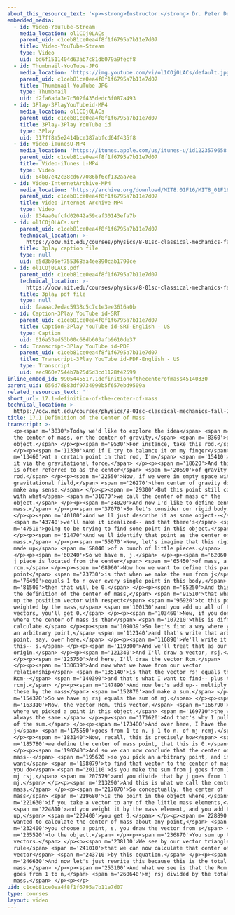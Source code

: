 ```yaml
---
about_this_resource_text: '<p><strong>Instructor:</strong> Dr. Peter Dourmashkin</p>'
embedded_media:
  - id: Video-YouTube-Stream
    media_location: ol1COj0LACs
    parent_uid: c1ceb81ce0ea4f8f1f6795a7b11e7d07
    title: Video-YouTube-Stream
    type: Video
    uid: bd6f1511404d63ab7c81db079a9fecf8
  - id: Thumbnail-YouTube-JPG
    media_location: 'https://img.youtube.com/vi/ol1COj0LACs/default.jpg'
    parent_uid: c1ceb81ce0ea4f8f1f6795a7b11e7d07
    title: Thumbnail-YouTube-JPG
    type: Thumbnail
    uid: d2fa6ada3e7c502f435dedc3f087a493
  - id: 3Play-3PlayYouTubeid-MP4
    media_location: ol1COj0LACs
    parent_uid: c1ceb81ce0ea4f8f1f6795a7b11e7d07
    title: 3Play-3Play YouTube id
    type: 3Play
    uid: 317ff8a5e2414bce387abfcd64f435f8
  - id: Video-iTunesU-MP4
    media_location: 'https://itunes.apple.com/us/itunes-u/id1223579658'
    parent_uid: c1ceb81ce0ea4f8f1f6795a7b11e7d07
    title: Video-iTunes U-MP4
    type: Video
    uid: 64b07e42c38cd677086bf6cf132aa7ea
  - id: Video-InternetArchive-MP4
    media_location: 'https://archive.org/download/MIT8.01F16/MIT8_01F16_L17v01_360p.mp4'
    parent_uid: c1ceb81ce0ea4f8f1f6795a7b11e7d07
    title: Video-Internet Archive-MP4
    type: Video
    uid: 934aa0efcfd02042a59caf30143efa7b
  - id: ol1COj0LACs.srt
    parent_uid: c1ceb81ce0ea4f8f1f6795a7b11e7d07
    technical_location: >-
      https://ocw.mit.edu/courses/physics/8-01sc-classical-mechanics-fall-2016/week-5-momentum-and-impulse/17.1-definition-of-the-center-of-mass/17.1-definition-of-the-center-of-mass/ol1COj0LACs.srt
    title: 3play caption file
    type: null
    uid: e5d3b05ef755368aa4ee890cab1790ce
  - id: ol1COj0LACs.pdf
    parent_uid: c1ceb81ce0ea4f8f1f6795a7b11e7d07
    technical_location: >-
      https://ocw.mit.edu/courses/physics/8-01sc-classical-mechanics-fall-2016/week-5-momentum-and-impulse/17.1-definition-of-the-center-of-mass/17.1-definition-of-the-center-of-mass/ol1COj0LACs.pdf
    title: 3play pdf file
    type: null
    uid: faaaac7edac5938c5c7c1e3ee3616a0b
  - id: Caption-3Play YouTube id-SRT
    parent_uid: c1ceb81ce0ea4f8f1f6795a7b11e7d07
    title: Caption-3Play YouTube id-SRT-English - US
    type: Caption
    uid: 616a53ed53b00c68db603afb9610de37
  - id: Transcript-3Play YouTube id-PDF
    parent_uid: c1ceb81ce0ea4f8f1f6795a7b11e7d07
    title: Transcript-3Play YouTube id-PDF-English - US
    type: Transcript
    uid: eec960e7544b7b25d5d3cd1128f42599
inline_embed_id: 9905445517.1definitionofthecenterofmass45140330
parent_uid: 656d7d883df9734990b5f657ebd9509a
related_resources_text: ''
short_url: 17.1-definition-of-the-center-of-mass
technical_location: >-
  https://ocw.mit.edu/courses/physics/8-01sc-classical-mechanics-fall-2016/week-5-momentum-and-impulse/17.1-definition-of-the-center-of-mass/17.1-definition-of-the-center-of-mass
title: 17.1 Definition of the Center of Mass
transcript: >-
  <p><span m='3830'>Today we'd like to explore the idea</span> <span m='5990'>of
  the center of mass, or the center of gravity,</span> <span m='8360'>of a rigid
  object.</span> </p><p><span m='9530'>For instance, take this rod.</span>
  </p><p><span m='11330'>And if I try to balance it on my finger</span> <span
  m='13460'>at a certain point in that rod, I'm</span> <span m='15410'>balancing
  it via the gravitational force.</span> </p><p><span m='18620'>And this point
  is often referred to as the center</span> <span m='20690'>of gravity of the
  rod.</span> </p><p><span m='22550'>Now, if we were in empty space with no
  gravitational field,</span> <span m='26270'>then center of gravity doesn't
  make any sense.</span> </p><p><span m='29300'>But this point still coincides
  with what</span> <span m='31070'>we call the center of mass of the
  object.</span> </p><p><span m='34020'>And now I'd like to define center of
  mass.</span> </p><p><span m='37070'>So let's consider our rigid body.</span>
  </p><p><span m='40100'>And we'll just describe it as some object--</span>
  <span m='43740'>we'll make it idealized-- and that there's</span> <span
  m='47510'>going to be trying to find some point in this object.</span>
  </p><p><span m='51470'>And we'll identify that point as the center of
  mass.</span> </p><p><span m='55070'>Now, let's imagine that this rigid body is
  made up</span> <span m='58040'>of a bunch of little pieces.</span>
  </p><p><span m='60240'>So we have m, j.</span> </p><p><span m='62060'>And this
  j piece is located from the center</span> <span m='65450'>of mass, a vector
  rcm.</span> </p><p><span m='68960'>Now how we want to define this particular
  point</span> <span m='73730'>is that when we make the sum from j</span> <span
  m='76490'>equals 1 to n over every single point in this body,</span> <span
  m='81500'>then that will be 0.</span> </p><p><span m='85250'>And this will be
  the definition of the center of mass,</span> <span m='91510'>that when you add
  up the position vector with respect</span> <span m='96920'>to this point
  weighted by the mass,</span> <span m='100130'>and you add up all of those
  vectors, you'll get 0.</span> </p><p><span m='103460'>Now, if you don't know
  where the center of mass is then</span> <span m='107210'>this is difficult to
  calculate.</span> </p><p><span m='109039'>So let's find a way where you choose
  an arbitrary point,</span> <span m='112140'>and that's write that arbitrary
  point, say, over here.</span> </p><p><span m='116890'>We'll write it like
  this-- s.</span> </p><p><span m='119300'>And we'll treat that as our
  origin.</span> </p><p><span m='121340'>And I'll draw a vector, rsj.</span>
  </p><p><span m='125750'>And here, I'll draw the vector Rcm.</span>
  </p><p><span m='130639'>And now what we have from our vector
  relationship</span> <span m='135140'>is that the vector rsj equals the vector
  Rcm--</span> <span m='140390'>and that's what I want to find-- plus the vector
  rcmj.</span> </p><p><span m='147890'>And now let's add up-- multiply each of
  these by the mass</span> <span m='152870'>and make a sum.</span> </p><p><span
  m='154370'>So we have mj rsj equals the sum of mj.</span> </p><p><span
  m='163310'>Now, the vector Rcm, this vector,</span> <span m='166790'>no matter
  where we picked a point in this object,</span> <span m='169710'>the vector's
  always the same.</span> </p><p><span m='171620'>And that's why I pulled it out
  of the sum.</span> </p><p><span m='173480'>And over here, I have the sum from
  j</span> <span m='175550'>goes from 1 to n, j 1 to n, of mj rcmj.</span>
  </p><p><span m='183140'>Now, recall, this is precisely how</span> <span
  m='185780'>we define the center of mass point, that this is 0.</span>
  </p><p><span m='190240'>And so we can now conclude that the center of
  mass--</span> <span m='195620'>so you pick an arbitrary point, and if you
  want</span> <span m='198079'>to find that vector to the center of mass, what
  you do</span> <span m='201110'>is you make the sum from j goes from 1 to n of
  mj rsj,</span> <span m='207579'>and you divide that by j goes from 1 to n,
  mj.</span> </p><p><span m='213290'>And this is what we call the center of
  mass.</span> </p><p><span m='217070'>So conceptually, the center of
  mass</span> <span m='219680'>is the point in the object where,</span> <span
  m='221630'>if you take a vector to any of the little mass elements,</span>
  <span m='224810'>and you weight it by the mass element, and you add them
  up,</span> <span m='227400'>you get 0.</span> </p><p><span m='228890'>If you
  wanted to calculate the center of mass about any point,</span> <span
  m='232400'>you choose a point, s, you draw the vector from s</span> <span
  m='235520'>to the object.</span> </p><p><span m='236870'>You sum up those
  vectors.</span> </p><p><span m='238130'>We see by our vector triangle
  rule</span> <span m='241010'>that we can now calculate that center of mass
  vector</span> <span m='243710'>by this equation.</span> </p><p><span
  m='246630'>And now let's just rewrite this because this is the total
  mass.</span> </p><p><span m='253100'>And what we see is that the Rcm equals j
  goes from 1 to n,</span> <span m='260640'>mj rsj divided by the total
  mass.</span> </p><p></p>
uid: c1ceb81ce0ea4f8f1f6795a7b11e7d07
type: courses
layout: video
---
```

